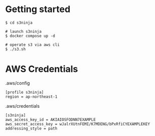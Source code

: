 # Getting started

```
$ cd s3ninja

# launch s3ninja
$ docker compose up -d

# operate s3 via aws cli
$ ./s3.sh
```

# AWS Credentials

.aws/config

```
[profile s3ninja]
region = ap-northeast-1
```

.aws/credentials

```
[s3ninja]
aws_access_key_id = AKIAIOSFODNN7EXAMPLE
aws_secret_access_key = wJalrXUtnFEMI/K7MDENG/bPxRfiCYEXAMPLEKEY
addressing_style = path
```
